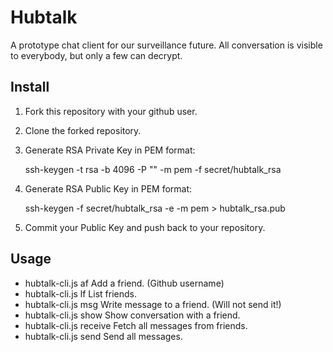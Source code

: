 # Hubtalk

A prototype chat client for our surveillance future. All conversation is visible to everybody, but only a few can decrypt.

## Install

1. Fork this repository with your github user.
2. Clone the forked repository.
3. Generate RSA Private Key in PEM format:
    
    ssh-keygen -t rsa -b 4096 -P "" -m pem -f secret/hubtalk_rsa

4. Generate RSA Public Key in PEM format:
    
    ssh-keygen -f secret/hubtalk_rsa -e -m pem > hubtalk_rsa.pub

5. Commit your Public Key and push back to your repository.

## Usage

 - hubtalk-cli.js af <name>             Add a friend. (Github username)
 - hubtalk-cli.js lf                    List friends.
 - hubtalk-cli.js msg <name> <message>  Write message to a friend. (Will not send it!)
 - hubtalk-cli.js show <name>           Show conversation with a friend.
 - hubtalk-cli.js receive               Fetch all messages from friends.
 - hubtalk-cli.js send                  Send all messages.
